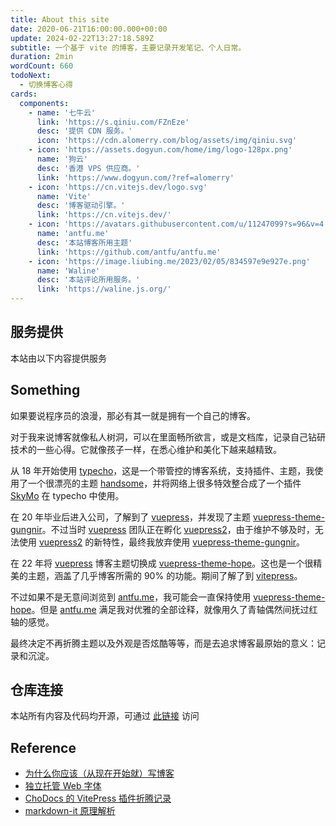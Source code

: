 ```yaml
---
title: About this site
date: 2020-06-21T16:00:00.000+00:00
update: 2024-02-22T13:27:18.589Z
subtitle: 一个基于 vite 的博客，主要记录开发笔记、个人日常。
duration: 2min
wordCount: 660
todoNext:
  - 切换博客心得
cards:
  components:
    - name: '七牛云'
      link: 'https://s.qiniu.com/FZnEze'
      desc: '提供 CDN 服务。'
      icon: 'https://cdn.alomerry.com/blog/assets/img/qiniu.svg'
    - icon: 'https://assets.dogyun.com/home/img/logo-128px.png'
      name: '狗云'
      desc: '香港 VPS 供应商。'
      link: 'https://www.dogyun.com/?ref=alomerry'
    - icon: 'https://cn.vitejs.dev/logo.svg'
      name: 'Vite'
      desc: '博客驱动引擎。'
      link: 'https://cn.vitejs.dev/'
    - icon: 'https://avatars.githubusercontent.com/u/11247099?s=96&v=4'
      name: 'antfu.me'
      desc: '本站博客所用主题'
      link: 'https://github.com/antfu/antfu.me'
    - icon: 'https://image.liubing.me/2023/02/05/834597e9e927e.png'
      name: 'Waline'
      desc: '本站评论所用服务。'
      link: 'https://waline.js.org/'
---
```


<!--
    - icon: 'https://cdn.alomerry.com/blog/assets/img/about/tencent-cvm.svg'
      name: '腾讯云'
      desc: '抢占式 CVM 供应商。'
      link: 'i-logos-active-campaign-icon saturate-0'
    - icon: 'https://vuepress.vuejs.org/hero.png'
      name: 'VuePress'
      desc: '博客驱动引擎。'
      link: 'https://vuepress.vuejs.org/zh/'
    - icon: 'https://cdn.alomerry.com/blog/assets/img/about/jenkins-ci.svg'
      name: 'Jenkins'
      desc: '自动化构建发布工具。'
      link: 'https://buddy.works'
    - icon: 'https://theme-hope.vuejs.press/logo.png'
      name: 'VuePress Theme Hope'
      desc: '本站博客所用主题'
      link: 'https://theme-hope.vuejs.press/zh/'
-->

## 服务提供

本站由以下内容提供服务

<DisplayCard :cards="frontmatter.cards['components']" />

## Something

如果要说程序员的浪漫，那必有其一就是拥有一个自己的博客。

对于我来说博客就像私人树洞，可以在里面畅所欲言，或是文档库，记录自己钻研技术的一些心得。它就像孩子一样，在悉心维护和美化下越来越精致。

从 18 年开始使用 [typecho](https://typecho.org/)，这是一个带管控的博客系统，支持插件、主题，我使用了一个很漂亮的主题 [handsome](https://www.ihewro.com/archives/489/)，并将网络上很多特效整合成了一个插件 [SkyMo](../../posts/2020/typecho-theme-plugs.html) 在 typecho 中使用。

在 20 年毕业后进入公司，了解到了 [vuepress](https://vuepress.vuejs.org/zh/)，并发现了主题 [vuepress-theme-gungnir](https://github.com/Renovamen/vuepress-theme-gungnir)。不过当时 [vuepress](https://vuepress.vuejs.org/zh/) 团队正在孵化 [vuepress2](https://v2.vuepress.vuejs.org/zh/)，由于维护不够及时，无法使用 [vuepress2](https://v2.vuepress.vuejs.org/zh/) 的新特性，最终我放弃使用 [vuepress-theme-gungnir](https://github.com/Renovamen/vuepress-theme-gungnir)。

在 22 年将 [vuepress](https://vuepress.vuejs.org/zh/) 博客主题切换成 [vuepress-theme-hope](https://github.com/vuepress-theme-hope/vuepress-theme-hope)。这也是一个很精美的主题，涵盖了几乎博客所需的 90% 的功能。期间了解了到 [vitepress](https://viteprss.dev/zh/)。

不过如果不是无意间浏览到 [antfu.me](https://github.com/antfu/antfu.me)，我可能会一直保持使用 [vuepress-theme-hope](https://github.com/vuepress-theme-hope/vuepress-theme-hope)。但是 [antfu.me](https://github.com/antfu/antfu.me) 满足我对优雅的全部诠释，就像用久了青轴偶然间抚过红轴的感觉。

最终决定不再折腾主题以及外观是否炫酷等等，而是去追求博客最原始的意义：记录和沉淀。

## 仓库连接

本站所有内容及代码均开源，可通过 [此链接](https://github.com/alomerry) 访问

## Reference

- [为什么你应该（从现在开始就）写博客](https://mindhacks.cn/2009/02/15/why-you-should-start-blogging-now/)
- [独立托管 Web 字体](https://taoshu.in/web/self-host-font.html)
- [ChoDocs 的 VitePress 插件折腾记录](https://chodocs.cn/program/vitepress-plugin/#%E6%96%87%E6%A1%A3%E9%A1%B5%E9%9D%A2%E7%9A%84%E9%A1%B6%E9%83%A8%E4%BF%A1%E6%81%AF%E7%BB%84%E4%BB%B6)
- [markdown-it 原理解析](https://github.com/mqyqingfeng/Blog/issues/252)
